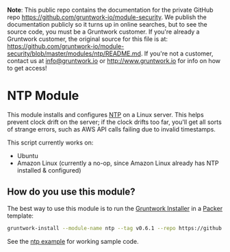 **Note**: This public repo contains the documentation for the private GitHub repo <https://github.com/gruntwork-io/module-security>.
We publish the documentation publicly so it turns up in online searches, but to see the source code, you must be a Gruntwork customer.
If you're already a Gruntwork customer, the original source for this file is at: <https://github.com/gruntwork-io/module-security/blob/master/modules/ntp/README.md>.
If you're not a customer, contact us at <info@gruntwork.io> or <http://www.gruntwork.io> for info on how to get access!

# NTP Module

This module installs and configures [NTP](http://www.ntp.org/) on a Linux server. This helps prevent clock drift on the
server; if the clock drifts too far, you'll get all sorts of strange errors, such as AWS API calls failing due to 
invalid timestamps.

This script currently works on:

* Ubuntu
* Amazon Linux (currently a no-op, since Amazon Linux already has NTP installed & configured)




## How do you use this module?

The best way to use this module is to run the [Gruntwork Installer](https://github.com/gruntwork-io/gruntwork-installer) 
in a [Packer](https://www.packer.io/) template:

```bash
gruntwork-install --module-name ntp --tag v0.6.1 --repo https://github.com/gruntwork-io/module-security
```

See the [ntp example](/examples/ntp) for working sample code.
